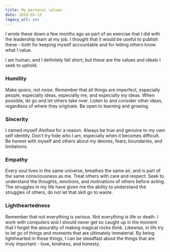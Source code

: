 ```yaml
---
title: My personal values
date: 2019-05-12
legacy_url: yes
---
```


I wrote these down a few months ago as part of an exercise that I did with the leadership team at my job. I thought that it would be useful to publish these - both for keeping myself accountable and for letting others know what I value.

I am human, and I definitely fall short, but these are the values and ideals I seek to uphold.

### Humility

Make *space*, not *noise*. Remember that all things are imperfect, especially people, especially ideas, especially me, and especially my ideas. When possible, let go and let others take over. Listen to and consider other ideas, regardless of where they originate. Be open to learning and growing.

### Sincerity

I named myself *Alethea* for a reason. Always be true and genuine to my own self identity. Don't try hide who I am, especially when it becomes difficult. Be honest with myself and others about my desires, fears, boundaries, and limitations.

### Empathy

Every soul lives in the same universe, breathes the same air, and is part of the same consciousness as me. Treat others with care and respect. Seek to understand the thoughts, emotions, and motivations of others before acting. The struggles in my life have given me the ability to understand the struggles of others, do not let that skill go to waste.

### Lightheartedness

Remember that not everything is serious. Not everything is life or death. I work with computers and I should never get so caught up in the moment that I forget the absurdity of making magical rocks think. Likewise, in life try to let go of things and moments that are ultimately immaterial. By being lighthearted in these things, I can be steadfast about the things that are truly important - love, kindness, and honesty.

